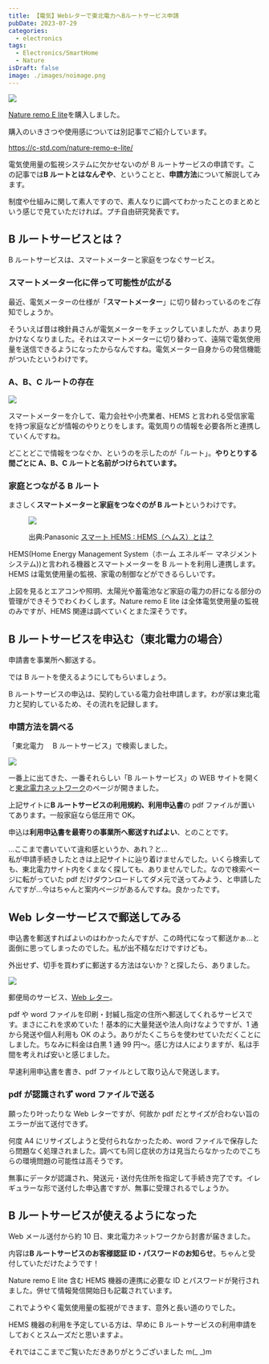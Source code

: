 ```yaml
---
title: 【電気】Webレターで東北電力へBルートサービス申請
pubDate: 2023-07-29
categories:
  - electronics
tags:
  - Electronics/SmartHome
  - Nature
isDraft: false
image: ./images/noimage.png
---
```


![](images/b-root_thumb-1024x640.jpg)

[Nature remo E lite](https://nature.global/nature-remo-e-lite/)を購入しました。

購入のいきさつや使用感については別記事でご紹介しています。

https://c-std.com/nature-remo-e-lite/

電気使用量の監視システムに欠かせないのが B ルートサービスの申請です。この記事では**B ルートとはなんぞや**、ということと、**申請方法**について解説してみます。

制度や仕組みに関して素人ですので、素人なりに調べてわかったことのまとめという感じで見ていただければ。プチ自由研究発表です。

## B ルートサービスとは？

B ルートサービスは、スマートメーターと家庭をつなぐサービス。

### スマートメーター化に伴って可能性が広がる

最近、電気メーターの仕様が「**スマートメーター**」に切り替わっているのをご存知でしょうか。

そういえば昔は検針員さんが電気メーターをチェックしていましたが、あまり見かけなくなりました。それはスマートメーターに切り替わって、遠隔で電気使用量を送信できるようになったからなんですね。電気メーター自身からの発信機能がついたというわけです。

### A、B、C ルートの存在

![](images/b-root1.png)

スマートメーターを介して、電力会社や小売業者、HEMS と言われる受信家電を持つ家庭などが情報のやりとりをします。電気周りの情報を必要各所と連携していくんですね。

どことどこで情報をつなぐか、というのを示したのが「ルート」。**やりとりする間ごとに A、B、C ルートと名前がつけられています。**

### 家庭とつながる B ルート

まさしく**スマートメーターと家庭をつなぐのが B ルート**というわけです。

<figure>

![](images/b-root2.png)

<figcaption>

出典:Panasonic [スマート HEMS : HEMS（ヘムス）とは？](https://www2.panasonic.biz/jp/densetsu/aiseg/hems/about/)

</figcaption>

</figure>

HEMS(Home Energy Management System（ホーム エネルギー マネジメント システム))と言われる機器とスマートメーターを B ルートを利用し連携します。HEMS は電気使用量の監視、家電の制御などができるらしいです。

上図を見るとエアコンや照明、太陽光や蓄電池など家庭の電力の肝になる部分の管理ができそうでわくわくします。Nature remo E lite は全体電気使用量の監視のみですが、HEMS 関連は調べていくとまた深そうです。

## B ルートサービスを申込む（東北電力の場合）

申請書を事業所へ郵送する。

では B ルートを使えるようにしてもらいましょう。

B ルートサービスの申込は、契約している電力会社申請します。わが家は東北電力と契約しているため、その流れを記録します。

### 申請方法を調べる

「東北電力　 B ルートサービス」で検索しました。

![](images/b-root3-1024x797.png)

一番上に出てきた、一番それらしい「B ルートサービス」の WEB サイトを開くと[東北電力ネットワーク](https://nw.tohoku-epco.co.jp/consignment/request/other/)のページが開きました。

上記サイトに**B ルートサービスの利用規約、利用申込書**の pdf ファイルが置いてあります。一般家庭なら低圧用で OK。

申込は**利用申込書を最寄りの事業所へ郵送すればよい**、とのことです。

…ここまで書いていて違和感というか、あれ？と…  
私が申請手続きしたときは上記サイトに辿り着けませんでした。いくら検索しても、東北電力サイト内をくまなく探しても、ありませんでした。なので検索ページに転がっていた pdf だけダウンロードしてダメ元で送ってみよう、と申請したんですが…今はちゃんと案内ページがあるんですね。良かったです。

## Web レターサービスで郵送してみる

申込書を郵送すればよいのはわかったんですが、この時代になって郵送かぁ…と面倒に思ってしまったのでした。私が出不精なだけですけども。

外出せず、切手を買わずに郵送する方法はないか？と探したら、ありました。

![](images/webletter-1024x620.png)

郵便局のサービス、[Web レター](https://www.post.japanpost.jp/service/webletter/)。

pdf や word ファイルを印刷・封緘し指定の住所へ郵送してくれるサービスです。まさにこれを求めていた！基本的に大量発送や法人向けなようですが、1 通から発送や個人利用も OK のよう。ありがたくこちらを使わせていただくことにしました。ちなみに料金は白黒 1 通 99 円～。感じ方は人によりますが、私は手間を考えれば安いと感じました。

早速利用申込書を書き、pdf ファイルとして取り込んで発送します。

### pdf が認識されず word ファイルで送る

願ったり叶ったりな Web レターですが、何故か pdf だとサイズが合わない旨のエラーが出て送付できず。

何度 A4 にリサイズしようと受付られなかったため、word ファイルで保存したら問題なく処理されました。調べても同じ症状の方は見当たらなかったのでこちらの環境問題の可能性は高そうです。

無事にデータが認識され、発送元・送付先住所を指定して手続き完了です。イレギュラーな形で送付した申込書ですが、無事に受理されるでしょうか。

## B ルートサービスが使えるようになった

Web メール送付から約 10 日、東北電力ネットワークから封書が届きました。

内容は**B ルートサービスのお客様認証 ID・パスワードのお知らせ**。ちゃんと受付していただけたようです！

Nature remo E lite 含む HEMS 機器の連携に必要な ID とパスワードが発行されました。併せて情報発信開始日も記載されています。

これでようやく電気使用量の監視ができます、意外と長い道のりでした。

HEMS 機器の利用を予定している方は、早めに B ルートサービスの利用申請をしておくとスムーズだと思いますよ。

それではここまでご覧いただきありがとうございました m(\_ \_)m
